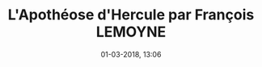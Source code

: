 ---
title: L'Apothéose d'Hercule par François LEMOYNE
titleone: L'Apothéose d'Hercule
menu: hercule
created: 26-10-2017, 15:25
date: 01-03-2018, 13:06
modified: 21-11-2018, 14:16
itempage: Article
taxonomy:
   category: [docs, fr]
content:
    items:
       '@taxonomy':
         category: [hercule, fr]
    order:
        by: default
        dir: asc
    limit: 1
    pagination: true
metadata:
    description: "présentation du texte paru dans le Mercure de France à l'occasion de l'inauguration du plafond du Salon d'Hercule du Château de Versailles, « l'Apothéose d'Hercule » par Louis XV le 26 septembre 1736 probablement écrit par le peintre François Lemoyne."
    keywords: "Palais de Versailles, Versailles, Château de Versailles, Louis 15, Louis XV, François Lemoyne, François Le Moine, Salon d'Hercule, Apothéose d'Hercule"
    image: hercule_700x448.jpg
    image_width: 700
    image_height: 448
    image_title: "François Lemoyne, Détail de « l'Apothéose d'Hercule », Salon d'Hercule, Château de Versailles"
    image_legend: "Jupiter présente Hébé, Déesse de la Jeunesse, conduite par l'Hymen à Hercule"
    'twitter:card' : summary
significantlinks: ["https://fr.wikipedia.org/wiki/Louis_XV", "https://fr.wikipedia.org/wiki/François_Lemoyne"]
specialty: ["Histoire de France", "Mythologie", "Culure de la cour de France", "Palais de Versailles", "Château de Versailles", "François Lemoyne", "François Le Moine", "Apothéose d'Hercule", "Salon d'Hercule"]
shortcode-core:
   active: true
sitemap:
   changefreq: monthly
   priority: 0.6
---